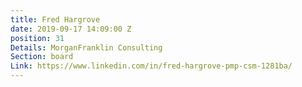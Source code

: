 ```yaml
---
title: Fred Hargrove
date: 2019-09-17 14:09:00 Z
position: 31
Details: MorganFranklin Consulting
Section: board
Link: https://www.linkedin.com/in/fred-hargrove-pmp-csm-1281ba/
---
```



